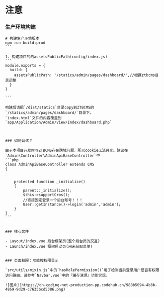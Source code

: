 # 注意

### 生产环境构建

````
# 构建生产环境版本
npm run build:prod
```

1. 构建项目的的assetsPublicPath(config/index.js)
```
module.exports = {
  build: {
    assetsPublicPath: '/statics/admin/pages/dashboard/',//根据ztbcms目录调整
  }
}

```

构建后请把`/dist/statics`目录copy到ZTBCMS的`/statics/admin/pages/dashboard/`目录下。
`index.html`文件的内容覆盖到`app/Application/Admin/View/Index/dashboard.php`



### 如何调试？

由于本项目开发时与ZTBCMS存在跨域问题，所以cookie无法共享。建议在`Admin\Controller\AdminApiBaseController`中
```php
class AdminApiBaseController extends CMS
{
  

    protected function _initialize()
    {
        parent::_initialize();
        $this->supportCros();
        //直接固定登录一个后台账号！！！
        User::getInstance()->login('admin','admin');
    }
}
```


### 核心文件

- Layout/index.vue 后台框架页(整个后台页的交互)
- Launch/index.vue 框架启动页(用来获取菜单)


### 页面权限：功能按权限显示

`src/utils/mixin.js`中的`hasRolePermission()`用于检测当前登录用户是否有权限访问路由。请参考`Navbar.vue`中的『缓存清理』功能实现。

![图片](https://dn-coding-net-production-pp.codehub.cn/988b5094-4b3b-4869-9d29-c7635bcd5386.png)
